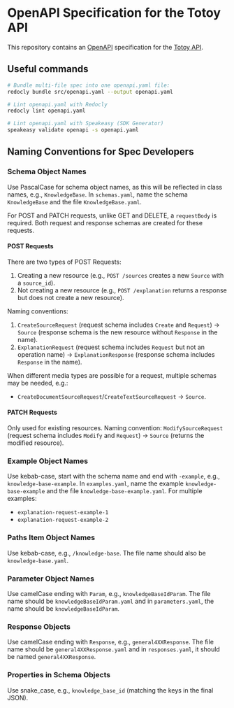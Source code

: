 # OpenAPI Specification for the Totoy API

This repository contains an [OpenAPI](https://www.openapis.org/) specification for the [Totoy API](https://developer.totoy.ai).

## Useful commands

```bash
# Bundle multi-file spec into one openapi.yaml file:
redocly bundle src/openapi.yaml --output openapi.yaml
```

```bash
# Lint openapi.yaml with Redocly
redocly lint openapi.yaml
```

```bash
# Lint openapi.yaml with Speakeasy (SDK Generator)
speakeasy validate openapi -s openapi.yaml
```

## Naming Conventions for Spec Developers

### Schema Object Names

Use PascalCase for schema object names, as this will be reflected in class names, e.g., `KnowledgeBase`. In `schemas.yaml`, name the schema `KnowledgeBase` and the file `KnowledgeBase.yaml`.

For POST and PATCH requests, unlike GET and DELETE, a `requestBody` is required. Both request and response schemas are created for these requests.

#### POST Requests

There are two types of POST Requests:

1. Creating a new resource (e.g., `POST /sources` creates a new `Source` with a `source_id`).
2. Not creating a new resource (e.g., `POST /explanation` returns a response but does not create a new resource).

Naming conventions:

1. `CreateSourceRequest` (request schema includes `Create` and `Request`) -> `Source` (response schema is the new resource without `Response` in the name).
2. `ExplanationRequest` (request schema includes `Request` but not an operation name) -> `ExplanationResponse` (response schema includes `Response` in the name).

When different media types are possible for a request, multiple schemas may be needed, e.g.:

- `CreateDocumentSourceRequest`/`CreateTextSourceRequest` -> `Source`.

#### PATCH Requests

Only used for existing resources. Naming convention:
`ModifySourceRequest` (request schema includes `Modify` and `Request`) -> `Source` (returns the modified resource).

### Example Object Names

Use kebab-case, start with the schema name and end with `-example`, e.g., `knowledge-base-example`. In `examples.yaml`, name the example `knowledge-base-example` and the file `knowledge-base-example.yaml`. For multiple examples:

- `explanation-request-example-1`
- `explanation-request-example-2`

### Paths Item Object Names

Use kebab-case, e.g., `/knowledge-base`. The file name should also be `knowledge-base.yaml`.

### Parameter Object Names

Use camelCase ending with `Param`, e.g., `knowledgeBaseIdParam`. The file name should be `knowledgeBaseIdParam.yaml` and in `parameters.yaml`, the name should be `knowledgeBaseIdParam`.

### Response Objects

Use camelCase ending with `Response`, e.g., `general4XXResponse`. The file name should be `general4XXResponse.yaml` and in `responses.yaml`, it should be named `general4XXResponse`.

### Properties in Schema Objects

Use snake_case, e.g., `knowledge_base_id` (matching the keys in the final JSON).
